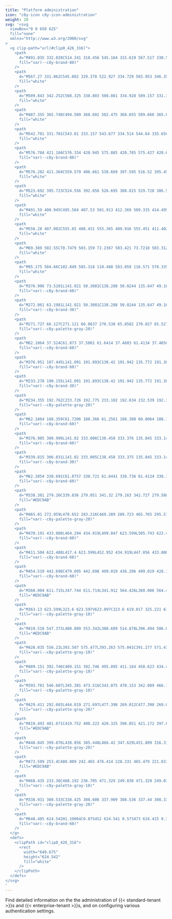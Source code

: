 ```yaml
---
title: "Platform administration"
icon: "c8y-icon c8y-icon-administration"
weight: 20
svg: '<svg
  viewBox="0 0 650 625"
  fill="none"
  xmlns="http://www.w3.org/2000/svg"
>
  <g clip-path="url(#clip0_426_316)">
    <path
      d="M491.035 332.028C514.241 318.456 545.164 315.619 567.517 330.555C539.61 339.267 515.685 357.569 499.973 382.223C493.948 391.753 488.239 402.98 477.539 406.534C470.881 408.746 463.45 407.382 457.129 404.34C450.808 401.297 445.388 396.7 440.045 392.153L438.338 391.759C451.25 368.179 467.829 345.6 491.035 332.028Z"
      fill="var(--c8y-brand-80)"
    />
    <path
      d="M567.27 331.062C545.082 329.378 522.927 334.729 503.953 346.354C499.824 348.784 496.104 351.85 492.929 355.439C489.95 359.034 487.988 363.362 487.247 367.972C486.47 372.257 486.171 376.73 484.365 380.752C483.411 382.796 482.034 384.616 480.327 386.092C478.62 387.567 476.62 388.665 474.458 389.314C469.115 391.069 463.459 390.8 457.937 390.345C451.806 389.84 445.446 389.217 439.576 391.499C438.865 391.776 438.478 390.656 439.188 390.38C449.401 386.41 460.356 390.893 470.845 389.004C475.739 388.123 480.397 385.761 482.811 381.232C484.922 377.271 485.234 372.659 485.984 368.314C486.641 363.806 488.391 359.527 491.083 355.851C494.065 352.113 497.661 348.909 501.717 346.377C510.759 340.53 520.663 336.142 531.067 333.372C542.925 330.146 555.246 328.971 567.5 329.899C568.258 329.957 568.023 331.119 567.27 331.062L567.27 331.062Z"
      fill="white"
    />
    <path
      d="M509.843 342.252C508.325 338.803 508.081 334.928 509.157 331.317C510.232 327.706 512.556 324.595 515.714 322.539C516.354 322.126 517.027 323.101 516.386 323.515C513.442 325.424 511.278 328.322 510.283 331.687C509.289 335.051 509.529 338.661 510.962 341.863C511.273 342.559 510.152 342.944 509.843 342.252H509.843Z"
      fill="white"
    />
    <path
      d="M487.355 365.748C494.509 368.602 502.475 368.655 509.666 365.896C510.378 365.622 510.765 366.741 510.054 367.015C502.566 369.872 494.276 369.8 486.838 366.814C486.129 366.529 486.65 365.464 487.355 365.748Z"
      fill="white"
    />
    <path
      d="M542.701 331.701C543.01 333.157 543.677 334.514 544.64 335.65C545.603 336.785 546.834 337.663 548.221 338.206C548.933 338.482 548.411 339.546 547.704 339.272C546.174 338.665 544.817 337.694 543.75 336.442C542.682 335.19 541.938 333.695 541.581 332.089C541.535 331.94 541.547 331.78 541.615 331.64C541.683 331.5 541.802 331.391 541.947 331.335C542.095 331.284 542.258 331.294 542.399 331.363C542.54 331.431 542.649 331.553 542.701 331.701Z"
      fill="white"
    />
    <path
      d="M576.784 421.104C576.334 420.945 575.885 420.785 575.427 420.631C569.373 418.515 563.157 416.895 556.841 415.786C556.354 415.693 555.859 415.605 555.37 415.526C540.124 413.017 524.545 413.36 509.424 416.538C503.408 417.808 497.498 419.534 491.744 421.7C483.797 424.693 475.42 428.571 467.191 428.758C466.333 428.787 465.473 428.763 464.618 428.686L437.991 393.872C437.97 393.762 437.941 393.659 437.92 393.549L436.793 392.207C437.082 392.075 437.384 391.944 437.673 391.811C437.841 391.734 438.014 391.664 438.181 391.586C438.295 391.537 438.408 391.488 438.508 391.437C438.546 391.421 438.584 391.405 438.613 391.394C438.713 391.343 438.811 391.306 438.902 391.262C440.591 390.524 442.289 389.796 443.994 389.079C444.002 389.073 444.002 389.073 444.016 389.075C457.023 383.646 470.598 379.256 484.408 377.066C484.824 377 485.247 376.928 485.675 376.878C491.905 375.925 498.203 375.483 504.505 375.556C507.956 375.607 511.402 375.833 514.83 376.233C523.685 377.283 532.321 379.719 540.419 383.452C556.562 390.896 570.145 403.42 576.324 419.845C576.482 420.265 576.634 420.678 576.784 421.104Z"
      fill="var(--c8y-brand-80)"
    />
    <path
      d="M576.282 421.364C559.579 406.661 538.669 397.595 516.52 395.453C511.76 394.908 506.944 395.116 502.249 396.07C497.705 397.147 493.533 399.421 490.165 402.656C486.965 405.609 484.033 409 480.17 411.124C478.177 412.182 475.983 412.807 473.731 412.957C471.48 413.107 469.222 412.78 467.105 411.996C461.782 410.181 457.428 406.561 453.293 402.873C448.702 398.778 443.999 394.452 437.938 392.739C437.204 392.532 437.569 391.405 438.302 391.612C448.847 394.591 454.894 404.766 464.406 409.573C468.845 411.816 473.986 412.735 478.64 410.572C482.71 408.681 485.736 405.186 488.951 402.168C492.19 398.964 496.164 396.601 500.526 395.287C505.158 394.097 509.958 393.704 514.721 394.125C525.46 394.9 536.01 397.36 545.985 401.413C557.395 405.975 567.941 412.456 577.165 420.574C577.736 421.077 576.849 421.863 576.282 421.364H576.282Z"
      fill="white"
    />
    <path
      d="M523.692 395.723C524.556 392.056 526.695 388.815 529.728 386.579C532.761 384.344 536.489 383.259 540.248 383.519C540.401 383.531 540.544 383.602 540.646 383.717C540.748 383.832 540.801 383.982 540.794 384.135C540.788 384.289 540.722 384.434 540.61 384.54C540.499 384.646 540.351 384.704 540.197 384.703C536.697 384.455 533.224 385.465 530.405 387.553C527.585 389.64 525.604 392.667 524.82 396.087C524.649 396.83 523.522 396.462 523.692 395.723V395.723Z"
      fill="white"
    />
    <path
      d="M491.59 400.945C495.584 407.53 501.913 412.369 509.315 414.495C510.049 414.705 509.684 415.833 508.952 415.623C501.253 413.395 494.677 408.347 490.536 401.485C490.142 400.83 491.198 400.294 491.59 400.945Z"
      fill="white"
    />
    <path
      d="M556.28 407.082C555.65 408.431 555.365 409.916 555.451 411.402C555.537 412.889 555.99 414.331 556.771 415.599C557.173 416.248 556.116 416.784 555.716 416.139C554.86 414.734 554.361 413.141 554.263 411.499C554.165 409.856 554.47 408.215 555.153 406.718C555.205 406.572 555.311 406.451 555.45 406.38C555.588 406.309 555.749 406.293 555.898 406.336C556.047 406.385 556.171 406.491 556.243 406.63C556.314 406.77 556.328 406.932 556.28 407.082Z"
      fill="white"
    />
    <path
      d="M69.389 502.55C70.7479 503.159 72.2367 503.421 73.7218 503.312C75.207 503.204 76.6419 502.728 77.8977 501.928C78.5404 501.515 79.0926 502.564 78.454 502.974C77.0624 503.851 75.4771 504.375 73.8365 504.498C72.1959 504.622 70.55 504.342 69.0426 503.683C68.8954 503.633 68.7727 503.528 68.6996 503.391C68.6266 503.253 68.6085 503.093 68.6492 502.943C68.6959 502.793 68.7997 502.668 68.9382 502.594C69.0767 502.521 69.2387 502.505 69.389 502.55Z"
      fill="white"
    />
    <path
      d="M95.175 584.66C102.849 585.318 110.488 583.059 116.571 578.335C117.173 577.866 117.869 578.826 117.267 579.294C110.928 584.198 102.973 586.533 94.9893 585.83C94.2284 585.763 94.4182 584.593 95.175 584.66Z"
      fill="white"
    />
    <path
      d="M376.906 73.5101L141.021 50.3081C138.288 50.0244 135.647 49.1623 133.274 47.7791C130.825 46.354 128.654 44.4974 126.867 42.2991C123.024 37.5999 120.916 31.7213 120.897 25.6511C120.894 24.1726 121.026 22.6969 121.29 21.2421C121.542 19.8486 121.928 18.4826 122.443 17.1631C122.94 15.8864 123.568 14.664 124.315 13.5151C125.049 12.3863 125.904 11.3402 126.864 10.3951C127.797 9.47442 128.832 8.66225 129.948 7.97411C132.12 6.63476 134.576 5.82275 137.119 5.6031C138.418 5.49165 139.726 5.5252 141.019 5.70311L376.906 37.6111C378.706 37.8785 380.411 38.5926 381.865 39.6881C383.457 40.8828 384.818 42.3576 385.882 44.0401C387.067 45.8934 387.974 47.9105 388.574 50.0271C389.227 52.3066 389.559 54.6666 389.558 57.0381C389.559 58.1936 389.479 59.3479 389.318 60.4921C389.164 61.5825 388.928 62.6596 388.612 63.7141C388.311 64.718 387.926 65.6948 387.461 66.6341C387.017 67.5312 386.489 68.384 385.884 69.1811C385.318 69.9282 384.672 70.6113 383.959 71.2181C383.296 71.7802 382.566 72.2573 381.785 72.6381C380.271 73.3769 378.581 73.6786 376.905 73.5091L376.906 73.5101Z"
      fill="var(--c8y-brand-60)"
    />
    <path
      d="M272.061 63.1981L141.021 50.3081C138.288 50.0244 135.647 49.1623 133.273 47.7791C130.825 46.3541 128.654 44.4974 126.867 42.2991C123.024 37.5999 120.916 31.7213 120.897 25.6511C120.894 24.1726 121.026 22.6969 121.29 21.2421C121.542 19.8486 121.928 18.4826 122.443 17.1631C122.94 15.8864 123.568 14.664 124.315 13.5151C125.049 12.3863 125.904 11.3402 126.864 10.3951C127.797 9.47442 128.832 8.66225 129.948 7.97411C132.12 6.63476 134.576 5.82275 137.118 5.6031C138.418 5.49165 139.726 5.5252 141.019 5.70311L272.059 23.4321L272.061 63.1981Z"
      fill="var(--c8y-brand-30)"
    />
    <path
      d="M271.727 66.127C271.121 66.0637 270.538 65.8582 270.027 65.527C269.487 65.179 269.017 64.7338 268.641 64.214C268.231 63.6523 267.914 63.0288 267.701 62.367C267.471 61.6623 267.355 60.926 267.355 60.185V25.339C267.35 24.6245 267.467 23.9145 267.7 23.239C267.905 22.6415 268.225 22.0896 268.641 21.614C269.019 21.1763 269.495 20.8338 270.031 20.614C270.57 20.4 271.156 20.3311 271.731 20.414C272.337 20.5037 272.916 20.7315 273.421 21.08C273.957 21.4509 274.422 21.9149 274.795 22.45C275.198 23.0218 275.511 23.6526 275.723 24.32C275.948 25.0238 276.062 25.7581 276.063 26.497V61.062C276.067 61.776 275.952 62.4857 275.723 63.162C275.519 63.7658 275.204 64.3261 274.795 64.814C274.42 65.2616 273.949 65.6188 273.417 65.859C272.886 66.0925 272.304 66.1848 271.727 66.127Z"
      fill="var(--c8y-palette-gray-20)"
    />
    <path
      d="M62.1064 37.524C61.873 37.5001 61.6414 37.4603 61.4134 37.405C61.1799 37.3482 60.9504 37.276 60.7264 37.189C60.4961 37.0997 60.2716 36.9958 60.0544 36.878C59.8297 36.7561 59.6126 36.6205 59.4044 36.472C58.1457 35.5751 57.2497 34.2573 56.8784 32.757C56.7553 32.258 56.6932 31.746 56.6934 31.232V5.06602C56.6916 4.56713 56.7538 4.07008 56.8784 3.58701C56.9956 3.13097 57.1756 2.69344 57.4134 2.28701C57.8798 1.49301 58.5737 0.857253 59.4054 0.462013C59.8233 0.262097 60.2685 0.124955 60.7264 0.055015C61.1835 -0.014065 61.6482 -0.0181137 62.1064 0.0430064C62.5799 0.106542 63.0429 0.232303 63.4834 0.417015C63.9497 0.612584 64.3903 0.864455 64.7954 1.16701L85.6934 16.692C86.0669 16.9699 86.409 17.2878 86.7134 17.64C87.3166 18.3373 87.7636 19.1557 88.0244 20.04C88.1551 20.4835 88.2373 20.9398 88.2694 21.401C88.2694 21.4378 88.2717 21.4745 88.2764 21.511C88.2811 21.5475 88.2811 21.5845 88.2764 21.621V21.842C88.2781 22.3291 88.2189 22.8145 88.1004 23.287C87.9884 23.7323 87.8168 24.1605 87.5904 24.56C87.3705 24.9473 87.096 25.3009 86.7754 25.61C86.4548 25.9204 86.0902 26.1819 85.6934 26.386L64.7934 37.027C64.5853 37.1329 64.3697 37.2234 64.1484 37.298C63.9302 37.3717 63.707 37.4296 63.4804 37.471C63.2545 37.5123 63.0259 37.5373 62.7964 37.546C62.5662 37.5548 62.3356 37.5474 62.1064 37.524Z"
      fill="var(--c8y-brand-60)"
    />
    <path
      d="M376.951 187.445L141.091 191.893C138.42 191.942 135.772 191.388 133.345 190.272C130.912 189.145 128.732 187.537 126.938 185.543C125.054 183.454 123.575 181.033 122.577 178.402C120.433 172.727 120.433 166.464 122.577 160.789C123.575 158.158 125.054 155.736 126.938 153.646C128.732 151.651 130.912 150.04 133.345 148.911C135.772 147.793 138.42 147.237 141.091 147.285L376.951 151.548C378.709 151.593 380.422 152.111 381.91 153.048C383.499 154.052 384.866 155.37 385.926 156.921C387.121 158.655 388.029 160.57 388.617 162.592C389.929 167.096 389.929 171.88 388.617 176.384C388.029 178.407 387.121 180.323 385.926 182.058C384.867 183.613 383.5 184.935 381.91 185.943C380.422 186.881 378.709 187.4 376.951 187.445Z"
      fill="var(--c8y-brand-60)"
    />
    <path
      d="M233.278 190.155L141.091 191.893C138.42 191.942 135.772 191.388 133.345 190.272C130.912 189.145 128.732 187.536 126.938 185.543C125.054 183.454 123.575 181.032 122.577 178.402C121.508 175.59 120.963 172.605 120.969 169.596C120.968 168.102 121.1 166.611 121.362 165.141C121.619 163.705 122.005 162.295 122.515 160.928C123.018 159.584 123.644 158.289 124.387 157.061C125.125 155.842 125.978 154.697 126.935 153.642C127.867 152.612 128.9 151.678 130.019 150.855C131.095 150.065 132.252 149.391 133.469 148.845C135.864 147.769 138.467 147.237 141.091 147.285L233.278 148.951V190.155Z"
      fill="var(--c8y-brand-30)"
    />
    <path
      d="M234.355 192.762C233.726 192.775 233.102 192.634 232.539 192.352C231.966 192.062 231.459 191.655 231.051 191.158C230.611 190.623 230.27 190.013 230.044 189.358C229.797 188.646 229.672 187.898 229.674 187.144V151.084C229.672 150.33 229.797 149.581 230.044 148.868C230.27 148.213 230.611 147.603 231.051 147.068C231.46 146.573 231.966 146.167 232.539 145.878C233.102 145.596 233.726 145.455 234.355 145.468C234.989 145.483 235.609 145.65 236.165 145.954C236.735 146.267 237.237 146.691 237.64 147.201C238.074 147.747 238.41 148.363 238.633 149.023C238.876 149.735 238.999 150.482 238.997 151.234V186.994C238.999 187.746 238.876 188.493 238.633 189.205C238.41 189.865 238.074 190.482 237.64 191.028C237.237 191.539 236.735 191.963 236.165 192.277C235.609 192.581 234.989 192.747 234.355 192.762Z"
      fill="var(--c8y-palette-gray-20)"
    />
    <path
      d="M62.1864 188.359C61.7206 188.366 61.2561 188.308 60.8064 188.186C60.5773 188.124 60.3528 188.047 60.1344 187.954C59.9108 187.859 59.694 187.749 59.4854 187.624C59.0676 187.376 58.6849 187.073 58.3474 186.724C58.0135 186.376 57.7267 185.986 57.4944 185.564C57.2587 185.135 57.0789 184.678 56.9594 184.204C56.8357 183.714 56.7735 183.21 56.7744 182.704V156.538C56.7735 156.032 56.8357 155.528 56.9594 155.038C57.0792 154.564 57.2589 154.108 57.4944 153.68C57.9616 152.827 58.6497 152.116 59.4864 151.621C59.8987 151.372 60.3432 151.182 60.8074 151.054C61.7117 150.809 62.6664 150.823 63.5634 151.093C64.0252 151.232 64.4661 151.433 64.8744 151.69L85.7744 164.764L85.8494 164.812L85.9244 164.861L85.9984 164.911L86.0714 164.962C86.4069 165.205 86.7133 165.485 86.9844 165.798C87.2551 166.11 87.4899 166.451 87.6844 166.815C87.8806 167.184 88.0358 167.573 88.1474 167.976C88.2623 168.39 88.3327 168.815 88.3574 169.244V169.609C88.3582 170.103 88.2991 170.595 88.1814 171.074C88.0673 171.537 87.896 171.985 87.6714 172.406C87.4501 172.821 87.1766 173.206 86.8574 173.551C86.535 173.898 86.1681 174.2 85.7664 174.451L64.8744 187.548C64.6677 187.678 64.4526 187.794 64.2304 187.895C64.0137 187.994 63.7905 188.078 63.5624 188.146C63.3382 188.213 63.1097 188.265 62.8784 188.301C62.6493 188.336 62.4181 188.356 62.1864 188.359Z"
      fill="var(--c8y-brand-60)"
    />
    <path
      d="M376.905 300.999L141.02 333.006C138.458 333.376 135.845 333.143 133.388 332.327C130.931 331.512 128.698 330.135 126.865 328.306C124.969 326.42 123.484 324.163 122.503 321.675C121.424 318.932 120.878 316.008 120.896 313.06C120.916 306.989 123.024 301.11 126.866 296.41C128.654 294.211 130.825 292.353 133.273 290.927C135.647 289.543 138.288 288.68 141.02 288.395L376.905 265.101C378.612 264.93 380.332 265.247 381.864 266.017C383.447 266.831 384.822 267.999 385.881 269.429C387.086 271.043 387.997 272.856 388.573 274.786C389.238 276.984 389.57 279.27 389.557 281.567C389.559 283.938 389.227 286.298 388.573 288.578C387.974 290.695 387.067 292.712 385.881 294.566C384.818 296.249 383.457 297.724 381.864 298.92C380.411 300.016 378.706 300.731 376.905 300.999Z"
      fill="var(--c8y-brand-60)"
    />
    <path
      d="M339.815 306.031L141.02 333.005C138.458 333.375 135.845 333.142 133.388 332.327C130.931 331.511 128.698 330.134 126.865 328.305C124.969 326.419 123.484 324.162 122.503 321.674C121.424 318.932 120.879 316.009 120.896 313.063C120.897 311.554 121.028 310.049 121.289 308.563C122.07 304.098 123.99 299.911 126.863 296.406C127.795 295.268 128.828 294.216 129.947 293.263C131.018 292.35 132.173 291.54 133.396 290.846C134.578 290.176 135.825 289.628 137.117 289.21C138.385 288.8 139.692 288.527 141.017 288.395L339.815 268.763V306.031Z"
      fill="var(--c8y-brand-30)"
    />
    <path
      d="M62.1054 338.691C61.8757 338.721 61.6441 338.736 61.4124 338.734C61.1827 338.732 60.9535 338.714 60.7264 338.68C60.2684 338.61 59.8233 338.473 59.4054 338.273C58.5731 337.877 57.8791 337.24 57.4134 336.444C57.1756 336.038 56.9955 335.6 56.8784 335.144C56.7542 334.663 56.6921 334.168 56.6934 333.671V307.501C56.6934 306.988 56.7555 306.477 56.8784 305.979C57.2502 304.479 58.1466 303.16 59.4054 302.263C59.8141 301.97 60.2579 301.729 60.7264 301.546C61.1694 301.373 61.6335 301.261 62.1064 301.211C62.5656 301.163 63.0291 301.181 63.4834 301.263C63.9392 301.346 64.3805 301.496 64.7934 301.706L85.6934 312.339L85.7694 312.378L85.8444 312.419L85.9184 312.461L85.9914 312.504C86.3084 312.696 86.6006 312.927 86.8614 313.19C87.1213 313.453 87.3489 313.745 87.5394 314.062C87.734 314.386 87.8914 314.731 88.0084 315.091C88.1305 315.467 88.2123 315.855 88.2524 316.248C88.2577 316.3 88.2624 316.352 88.2664 316.404C88.2704 316.456 88.2737 316.509 88.2764 316.562C88.2764 316.615 88.2784 316.668 88.2824 316.721C88.2864 316.775 88.2864 316.828 88.2824 316.882C88.2824 317.383 88.2233 317.881 88.1064 318.368C87.877 319.335 87.4277 320.237 86.7934 321.002C86.4687 321.388 86.0995 321.734 85.6934 322.033L64.7934 337.566C64.587 337.719 64.3716 337.86 64.1484 337.988C63.9328 338.112 63.7097 338.221 63.4804 338.317C63.2577 338.41 63.0292 338.489 62.7964 338.552C62.5694 338.614 62.3386 338.66 62.1054 338.691Z"
      fill="var(--c8y-brand-60)"
    />
    <path
      d="M338.381 279.26C339.836 279.051 341.32 279.163 342.727 279.588C344.134 280.014 345.431 280.743 346.525 281.724C347.62 282.705 348.487 283.914 349.064 285.266C349.641 286.618 349.915 288.08 349.866 289.549L383.215 302.386L368.106 313.182L338.753 299.336C336.29 299.09 334.003 297.949 332.325 296.13C330.647 294.31 329.695 291.938 329.65 289.463C329.604 286.989 330.467 284.583 332.077 282.703C333.686 280.822 335.929 279.597 338.381 279.26H338.381Z"
      fill="#EDC9AB"
    />
    <path
      d="M465.01 272.959L470.652 283.216C469.289 289.723 465.765 295.576 460.653 299.826C452.015 307.111 406.849 334.244 406.849 334.244L349.83 305.618L359.804 292.364L404.57 307.366L429.824 283.519L465.01 272.959Z"
      fill="var(--c8y-palette-gray-20)"
    />
    <path
      d="M470.191 433.808L464.294 434.919L499.847 623.599L505.743 622.488L470.191 433.808Z"
      fill="var(--c8y-brand-60)"
    />
    <path
      d="M411.504 622.488L417.4 623.599L452.952 434.919L447.056 433.808L411.504 622.488Z"
      fill="var(--c8y-brand-60)"
    />
    <path
      d="M454.519 442.698C479.095 442.698 499.019 436.206 499.019 428.198C499.019 420.189 479.095 413.698 454.519 413.698C429.942 413.698 410.019 420.189 410.019 428.198C410.019 436.206 429.942 442.698 454.519 442.698Z"
      fill="var(--c8y-brand-60)"
    />
    <path
      d="M360.004 611.715L347.744 611.714L341.912 564.426L360.006 564.427L360.004 611.715Z"
      fill="#EDC9AB"
    />
    <path
      d="M363.13 623.599L323.6 623.597V623.097C323.6 619.017 325.221 615.103 328.107 612.218C330.992 609.332 334.906 607.711 338.986 607.711H338.987L363.131 607.712L363.13 623.599Z"
      fill="var(--c8y-palette-gray-10)"
    />
    <path
      d="M419.518 547.373L408.809 553.342L380.689 514.878L396.494 506.068L419.518 547.373Z"
      fill="#EDC9AB"
    />
    <path
      d="M428.035 556.23L393.507 575.477L393.263 575.041C391.277 571.476 390.787 567.269 391.902 563.344C393.018 559.418 395.646 556.097 399.211 554.11L399.211 554.109L420.3 542.354L428.035 556.23Z"
      fill="var(--c8y-palette-gray-10)"
    />
    <path
      d="M489.151 392.746C489.151 392.746 495.095 411.164 458.623 434.455L411.651 481.261L362.844 598.01L333.869 585.02L378.428 466.078L404.486 420.454L405.242 395.697L411.651 378.246L458.151 361.746L489.151 392.746Z"
      fill="var(--c8y-palette-gray-10)"
    />
    <path
      d="M393.781 546.607L345.301 473.516C343.075 470.153 342.089 466.119 342.513 462.108C342.938 458.097 344.745 454.359 347.626 451.536L396.712 403.52L405.035 395.197H423.659L414.926 427.418L384.629 461.761L419.654 523.739L393.781 546.607Z"
      fill="var(--c8y-palette-gray-10)"
    />
    <path
      d="M429.411 292.603L444.019 271.697L477.398 269.012C477.398 269.012 506.093 296.048 500.872 331.647C495.651 367.246 490.651 402.246 490.651 402.246C490.651 402.246 438.651 365.246 411.651 378.246L429.411 292.603Z"
      fill="var(--c8y-palette-gray-20)"
    />
    <path
      d="M419.493 401.671C419.752 400.223 420.325 398.851 421.172 397.649C422.019 396.447 423.119 395.446 424.395 394.715C425.671 393.985 427.091 393.543 428.556 393.421C430.021 393.298 431.495 393.499 432.874 394.008L455.553 366.392L461.045 384.131L438.667 407.636C437.658 409.896 435.855 411.708 433.6 412.728C431.345 413.747 428.794 413.905 426.431 413.169C424.067 412.434 422.056 410.857 420.777 408.738C419.499 406.619 419.042 404.104 419.493 401.671Z"
      fill="#EDC9AB"
    />
    <path
      d="M448.045 399.876L438.056 385.448L466.42 347.629L451.809 316.318L452.873 279.074L464.947 276.844L465.097 276.919C470.967 280.298 475.505 285.583 477.956 291.897C480.969 299.427 487.693 327.696 491.433 343.876C492.168 347.011 492.087 350.282 491.2 353.378C490.312 356.474 488.646 359.29 486.361 361.56L448.045 399.876Z"
      fill="var(--c8y-palette-gray-20)"
    />
    <path
      d="M473.509 253.4C480.009 242.465 476.414 228.331 465.479 221.831C454.544 215.331 440.41 218.926 433.91 229.861C427.41 240.796 431.005 254.93 441.94 261.43C452.875 267.93 467.009 264.335 473.509 253.4Z"
      fill="#EDC9AB"
    />
    <path
      d="M468.435 233.36C468.192 236.705 471.329 249.038 471.329 249.038C473.628 245.17 470.016 258.023 470.016 258.023C507.747 231.723 477.934 205.3 466.272 207.649C466.516 204.304 457.005 205.629 457.005 205.629C453.381 199.985 445.438 207.477 445.438 207.477L446.971 204.898C440.804 206.467 434.709 225.525 434.709 225.525C436.801 233.747 468.679 230.016 468.435 233.36Z"
      fill="var(--c8y-palette-gray-10)"
    />
    <path
      d="M338.931 308.533C338.425 308.606 337.909 308.536 337.44 308.333C336.964 308.12 336.546 307.797 336.219 307.391C335.849 306.936 335.568 306.416 335.389 305.858C335.185 305.22 335.084 304.554 335.089 303.885V271.222C335.087 270.53 335.189 269.841 335.389 269.178C335.575 268.563 335.855 267.981 336.219 267.452C336.546 266.97 336.96 266.554 337.441 266.225C337.885 265.921 338.397 265.733 338.931 265.676C339.441 265.626 339.955 265.717 340.417 265.939C340.891 266.172 341.305 266.51 341.629 266.927C341.992 267.392 342.269 267.919 342.445 268.482C342.647 269.119 342.748 269.783 342.745 270.451V302.867C342.745 303.558 342.644 304.245 342.445 304.906C342.262 305.525 341.987 306.114 341.629 306.652C341.305 307.145 340.894 307.575 340.417 307.922C339.978 308.243 339.468 308.452 338.931 308.533Z"
      fill="var(--c8y-palette-gray-20)"
    />
    <path
      d="M648.485 624.542H1.19064C0.875452 624.541 0.573473 624.415 0.350922 624.192C0.12837 623.968 0.00341797 623.666 0.00341797 623.351C0.00341797 623.036 0.12837 622.733 0.350922 622.51C0.573473 622.287 0.875452 622.161 1.19064 622.16H648.485C648.8 622.16 649.103 622.286 649.327 622.509C649.55 622.732 649.675 623.035 649.675 623.351C649.675 623.667 649.55 623.969 649.327 624.193C649.103 624.416 648.8 624.542 648.485 624.542Z"
      fill="var(--c8y-brand-60)"
    />
  </g>
  <defs>
    <clipPath id="clip0_426_316">
      <rect
        width="649.675"
        height="624.542"
        fill="white"
      />
    </clipPath>
  </defs>
</svg>
'
---
```


Find detailed information on the the administration of {{< standard-tenant >}}s and {{< enterprise-tenant >}}s, and on configuring various authentication settings.  
